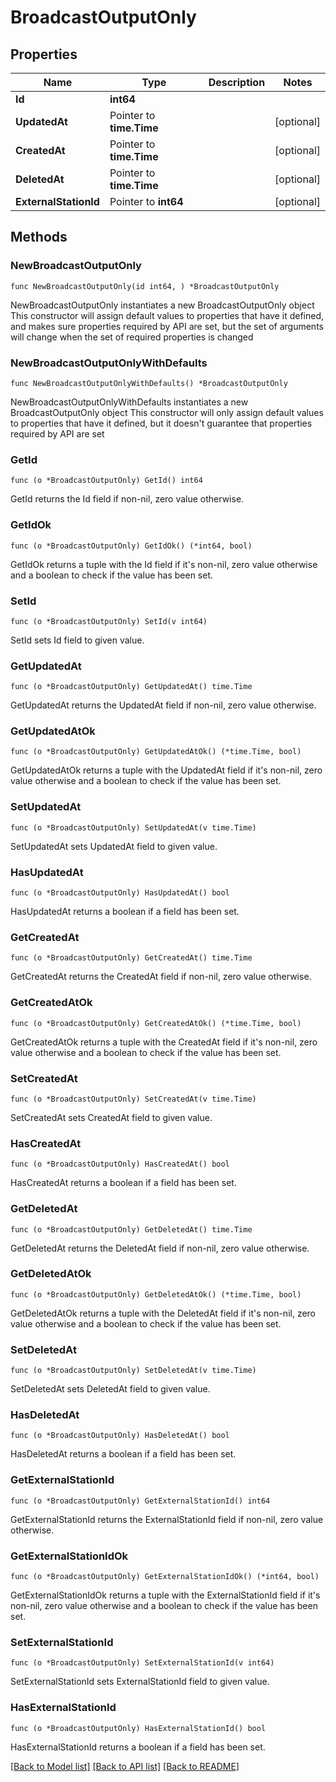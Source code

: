 # BroadcastOutputOnly

## Properties

Name | Type | Description | Notes
------------ | ------------- | ------------- | -------------
**Id** | **int64** |  | 
**UpdatedAt** | Pointer to **time.Time** |  | [optional] 
**CreatedAt** | Pointer to **time.Time** |  | [optional] 
**DeletedAt** | Pointer to **time.Time** |  | [optional] 
**ExternalStationId** | Pointer to **int64** |  | [optional] 

## Methods

### NewBroadcastOutputOnly

`func NewBroadcastOutputOnly(id int64, ) *BroadcastOutputOnly`

NewBroadcastOutputOnly instantiates a new BroadcastOutputOnly object
This constructor will assign default values to properties that have it defined,
and makes sure properties required by API are set, but the set of arguments
will change when the set of required properties is changed

### NewBroadcastOutputOnlyWithDefaults

`func NewBroadcastOutputOnlyWithDefaults() *BroadcastOutputOnly`

NewBroadcastOutputOnlyWithDefaults instantiates a new BroadcastOutputOnly object
This constructor will only assign default values to properties that have it defined,
but it doesn't guarantee that properties required by API are set

### GetId

`func (o *BroadcastOutputOnly) GetId() int64`

GetId returns the Id field if non-nil, zero value otherwise.

### GetIdOk

`func (o *BroadcastOutputOnly) GetIdOk() (*int64, bool)`

GetIdOk returns a tuple with the Id field if it's non-nil, zero value otherwise
and a boolean to check if the value has been set.

### SetId

`func (o *BroadcastOutputOnly) SetId(v int64)`

SetId sets Id field to given value.


### GetUpdatedAt

`func (o *BroadcastOutputOnly) GetUpdatedAt() time.Time`

GetUpdatedAt returns the UpdatedAt field if non-nil, zero value otherwise.

### GetUpdatedAtOk

`func (o *BroadcastOutputOnly) GetUpdatedAtOk() (*time.Time, bool)`

GetUpdatedAtOk returns a tuple with the UpdatedAt field if it's non-nil, zero value otherwise
and a boolean to check if the value has been set.

### SetUpdatedAt

`func (o *BroadcastOutputOnly) SetUpdatedAt(v time.Time)`

SetUpdatedAt sets UpdatedAt field to given value.

### HasUpdatedAt

`func (o *BroadcastOutputOnly) HasUpdatedAt() bool`

HasUpdatedAt returns a boolean if a field has been set.

### GetCreatedAt

`func (o *BroadcastOutputOnly) GetCreatedAt() time.Time`

GetCreatedAt returns the CreatedAt field if non-nil, zero value otherwise.

### GetCreatedAtOk

`func (o *BroadcastOutputOnly) GetCreatedAtOk() (*time.Time, bool)`

GetCreatedAtOk returns a tuple with the CreatedAt field if it's non-nil, zero value otherwise
and a boolean to check if the value has been set.

### SetCreatedAt

`func (o *BroadcastOutputOnly) SetCreatedAt(v time.Time)`

SetCreatedAt sets CreatedAt field to given value.

### HasCreatedAt

`func (o *BroadcastOutputOnly) HasCreatedAt() bool`

HasCreatedAt returns a boolean if a field has been set.

### GetDeletedAt

`func (o *BroadcastOutputOnly) GetDeletedAt() time.Time`

GetDeletedAt returns the DeletedAt field if non-nil, zero value otherwise.

### GetDeletedAtOk

`func (o *BroadcastOutputOnly) GetDeletedAtOk() (*time.Time, bool)`

GetDeletedAtOk returns a tuple with the DeletedAt field if it's non-nil, zero value otherwise
and a boolean to check if the value has been set.

### SetDeletedAt

`func (o *BroadcastOutputOnly) SetDeletedAt(v time.Time)`

SetDeletedAt sets DeletedAt field to given value.

### HasDeletedAt

`func (o *BroadcastOutputOnly) HasDeletedAt() bool`

HasDeletedAt returns a boolean if a field has been set.

### GetExternalStationId

`func (o *BroadcastOutputOnly) GetExternalStationId() int64`

GetExternalStationId returns the ExternalStationId field if non-nil, zero value otherwise.

### GetExternalStationIdOk

`func (o *BroadcastOutputOnly) GetExternalStationIdOk() (*int64, bool)`

GetExternalStationIdOk returns a tuple with the ExternalStationId field if it's non-nil, zero value otherwise
and a boolean to check if the value has been set.

### SetExternalStationId

`func (o *BroadcastOutputOnly) SetExternalStationId(v int64)`

SetExternalStationId sets ExternalStationId field to given value.

### HasExternalStationId

`func (o *BroadcastOutputOnly) HasExternalStationId() bool`

HasExternalStationId returns a boolean if a field has been set.


[[Back to Model list]](../README.md#documentation-for-models) [[Back to API list]](../README.md#documentation-for-api-endpoints) [[Back to README]](../README.md)


